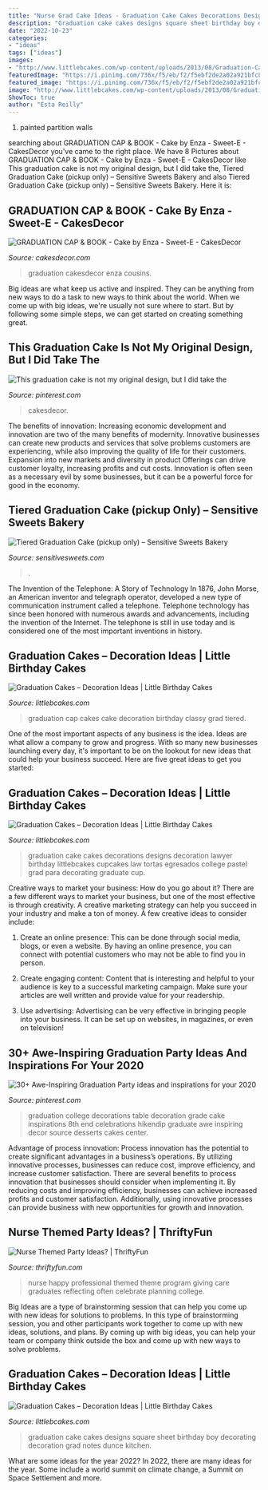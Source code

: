 ```yaml
---
title: "Nurse Grad Cake Ideas - Graduation Cake Cakes Decorations Designs Decoration Lawyer Birthday Littlebcakes Cupcakes Law Tortas Egresados College Pastel Grad Para Decorating Graduate Cup"
description: "Graduation cake cakes designs square sheet birthday boy decorating decoration grad notes dunce kitchen"
date: "2022-10-23"
categories:
- "ideas"
tags: ["ideas"]
images:
- "http://www.littlebcakes.com/wp-content/uploads/2013/08/Graduation-Cake-Decorations.jpg"
featuredImage: "https://i.pinimg.com/736x/f5/eb/f2/f5ebf2de2a02a921bfc808b5042cfbff.jpg"
featured_image: "https://i.pinimg.com/736x/f5/eb/f2/f5ebf2de2a02a921bfc808b5042cfbff.jpg"
image: "http://www.littlebcakes.com/wp-content/uploads/2013/08/Graduation-Cake-Designs.jpg"
ShowToc: true
author: "Esta Reilly"
---
```



1. painted partition walls

	

		
searching about GRADUATION CAP &amp; BOOK - Cake by Enza - Sweet-E - CakesDecor you've came to the right place. We have 8 Pictures about GRADUATION CAP &amp; BOOK - Cake by Enza - Sweet-E - CakesDecor like This graduation cake is not my original design, but I did take the, Tiered Graduation Cake (pickup only) – Sensitive Sweets Bakery and also Tiered Graduation Cake (pickup only) – Sensitive Sweets Bakery. Here it is:
		
    
## GRADUATION CAP &amp; BOOK - Cake By Enza - Sweet-E - CakesDecor

<img loading=lazy src="https://pic.cakesdecor.com/m/dhnvjint0qqwvxsii3mr.jpg" onerror="this.onerror=null;this.src='https://tse4.mm.bing.net/th?id=OIP.Y15zP8OoMTnXLJXM4s-dkwHaJ3&amp;pid=15.1';" alt="GRADUATION CAP &amp; BOOK - Cake by Enza - Sweet-E - CakesDecor">

_Source: cakesdecor.com_

>graduation cakesdecor enza cousins. 

	

Big ideas are what keep us active and inspired. They can be anything from new ways to do a task to new ways to think about the world. When we come up with big ideas, we're usually not sure where to start. But by following some simple steps, we can get started on creating something great.

    
## This Graduation Cake Is Not My Original Design, But I Did Take The

<img loading=lazy src="https://i.pinimg.com/originals/f0/1c/bf/f01cbf929ef0e39c1e47f5c81cab6cb5.jpg" onerror="this.onerror=null;this.src='https://tse3.mm.bing.net/th?id=OIP.y0_sGZ_7jrw3DMEXBLF4jgHaM_&amp;pid=15.1';" alt="This graduation cake is not my original design, but I did take the">

_Source: pinterest.com_

>cakesdecor. 

	

The benefits of innovation:
Increasing economic development and innovation are two of the many benefits of modernity. Innovative businesses can create new products and services that solve problems customers are experiencing, while also improving the quality of life for their customers. Expansion into new markets and diversity in product Offerings can drive customer loyalty, increasing profits and cut costs. Innovation is often seen as a necessary evil by some businesses, but it can be a powerful force for good in the economy.

    
## Tiered Graduation Cake (pickup Only) – Sensitive Sweets Bakery

<img loading=lazy src="https://cdn.shopify.com/s/files/1/0050/1481/4806/products/GRAD-2-TIER-PLAQUE_61cd4fab-3c26-4b28-be48-66cd03038f3b_1024x1024.jpg?v=1578422650" onerror="this.onerror=null;this.src='https://tse4.mm.bing.net/th?id=OIP.ywt1ObF0y_WEecHZSGKM0AHaHa&amp;pid=15.1';" alt="Tiered Graduation Cake (pickup only) – Sensitive Sweets Bakery">

_Source: sensitivesweets.com_

>. 

	

The Invention of the Telephone: A Story of Technology
In 1876, John Morse, an American inventor and telegraph operator, developed a new type of communication instrument called a telephone. Telephone technology has since been honored with numerous awards and advancements, including the invention of the Internet. The telephone is still in use today and is considered one of the most important inventions in history.

    
## Graduation Cakes – Decoration Ideas | Little Birthday Cakes

<img loading=lazy src="http://www.littlebcakes.com/wp-content/uploads/2013/08/Graduation-Cap-Cakes.jpg" onerror="this.onerror=null;this.src='https://tse4.mm.bing.net/th?id=OIP.KCuwFv3bmRnL1QrHR9QF4wHaII&amp;pid=15.1';" alt="Graduation Cakes – Decoration Ideas | Little Birthday Cakes">

_Source: littlebcakes.com_

>graduation cap cakes cake decoration birthday classy grad tiered. 

	

One of the most important aspects of any business is the idea. Ideas are what allow a company to grow and progress. With so many new businesses launching every day, it's important to be on the lookout for new ideas that could help your business succeed. Here are five great ideas to get you started: 

    
## Graduation Cakes – Decoration Ideas | Little Birthday Cakes

<img loading=lazy src="http://www.littlebcakes.com/wp-content/uploads/2013/08/Graduation-Cake-Decorations.jpg" onerror="this.onerror=null;this.src='https://tse4.mm.bing.net/th?id=OIP.33kQlpyaTOTUjRGPZctXNgHaJQ&amp;pid=15.1';" alt="Graduation Cakes – Decoration Ideas | Little Birthday Cakes">

_Source: littlebcakes.com_

>graduation cake cakes decorations designs decoration lawyer birthday littlebcakes cupcakes law tortas egresados college pastel grad para decorating graduate cup. 

	

Creative ways to market your business: How do you go about it?
There are a few different ways to market your business, but one of the most effective is through creativity. A creative marketing strategy can help you succeed in your industry and make a ton of money. A few creative ideas to consider include: 
1. Create an online presence: This can be done through social media, blogs, or even a website. By having an online presence, you can connect with potential customers who may not be able to find you in person. 

2. Create engaging content: Content that is interesting and helpful to your audience is key to a successful marketing campaign. Make sure your articles are well written and provide value for your readership. 

3. Use advertising: Advertising can be very effective in bringing people into your business. It can be set up on websites, in magazines, or even on television!

    
## 30+ Awe-Inspiring Graduation Party Ideas And Inspirations For Your 2020

<img loading=lazy src="https://i.pinimg.com/736x/f5/eb/f2/f5ebf2de2a02a921bfc808b5042cfbff.jpg" onerror="this.onerror=null;this.src='https://tse2.mm.bing.net/th?id=OIP.YCXTrHhX6ifzD2o-jg5iSQHaNK&amp;pid=15.1';" alt="30+ Awe-Inspiring Graduation Party ideas and inspirations for your 2020">

_Source: pinterest.com_

>graduation college decorations table decoration grade cake inspirations 8th end celebrations hikendip graduate awe inspiring decor source desserts cakes center. 

	

Advantage of process innovation:
Process innovation has the potential to create significant advantages in a business’s operations. By utilizing innovative processes, businesses can reduce cost, improve efficiency, and increase customer satisfaction.
There are several benefits to process innovation that businesses should consider when implementing it. By reducing costs and improving efficiency, businesses can achieve increased profits and customer satisfaction. Additionally, using innovative processes can provide business with new opportunities for growth and innovation.

    
## Nurse Themed Party Ideas? | ThriftyFun

<img loading=lazy src="https://img.thrfun.com/img/082/071/happy_nurse_x1.jpg" onerror="this.onerror=null;this.src='https://tse4.mm.bing.net/th?id=OIP.WLTM6OU5zf6Mhv-MobSIYgHaLH&amp;pid=15.1';" alt="Nurse Themed Party Ideas? | ThriftyFun">

_Source: thriftyfun.com_

>nurse happy professional themed theme program giving care graduates reflecting often celebrate planning college. 

	

Big Ideas are a type of brainstorming session that can help you come up with new ideas for solutions to problems. In this type of brainstorming session, you and other participants work together to come up with new ideas, solutions, and plans. By coming up with big ideas, you can help your team or company think outside the box and come up with new ways to solve problems.

    
## Graduation Cakes – Decoration Ideas | Little Birthday Cakes

<img loading=lazy src="http://www.littlebcakes.com/wp-content/uploads/2013/08/Graduation-Cake-Designs.jpg" onerror="this.onerror=null;this.src='https://tse2.mm.bing.net/th?id=OIP.PcD33Nz3ZwqZCtTyIZy94gHaFi&amp;pid=15.1';" alt="Graduation Cakes – Decoration Ideas | Little Birthday Cakes">

_Source: littlebcakes.com_

>graduation cake cakes designs square sheet birthday boy decorating decoration grad notes dunce kitchen. 

	

What are some ideas for the year 2022?
In 2022, there are many ideas for the year. Some include a world summit on climate change, a Summit on Space Settlement and more.

